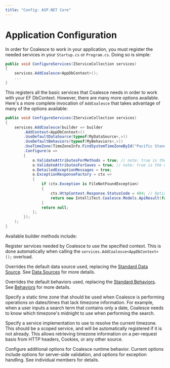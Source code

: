 ```yaml
---
title: "Config: ASP.NET Core"
---
```


# Application Configuration


In order for Coalesce to work in your application, you must register the needed services in your `Startup.cs` or `Program.cs`. Doing so is simple:

``` c#
public void ConfigureServices(IServiceCollection services)
{
    services.AddCoalesce<AppDbContext>();
    ...
}
```

This registers all the basic services that Coalesce needs in order to work with your EF DbContext. However, there are many more options available. Here's a more complete invocation of `AddCoalesce` that takes advantage of many of the options available:

``` c#
public void ConfigureServices(IServiceCollection services)
{
    services.AddCoalesce(builder => builder
        .AddContext<AppDbContext>()
        .UseDefaultDataSource(typeof(MyDataSource<,>))
        .UseDefaultBehaviors(typeof(MyBehaviors<,>))
        .UseTimeZone(TimeZoneInfo.FindSystemTimeZoneById("Pacific Standard Time"))
        .Configure(o =>
        {
            o.ValidateAttributesForMethods = true; // note: true is the default
            o.ValidateAttributesForSaves = true; // note: true is the default
            o.DetailedExceptionMessages = true;
            o.ExceptionResponseFactory = ctx =>
            {
                if (ctx.Exception is FileNotFoundException)
                {
                    ctx.HttpContext.Response.StatusCode = 404; // Optional - set a specific response code.
                    return new IntelliTect.Coalesce.Models.ApiResult(false, "File not found");
                }
                return null;
            };
        });
    );
}
```

Available builder methods include:

<Prop def="public Builder AddContext<TDbContext>()" />

Register services needed by Coalesce to use the specified context. This is done automatically when calling the `services.AddCoalesce<AppDbContext>();` overload.

<Prop def="public Builder UseDefaultDataSource(Type dataSource)" />

Overrides the default data source used, replacing the [Standard Data Source](/modeling/model-components/data-sources.md#standard-data-source). See [Data Sources](/modeling/model-components/data-sources.md) for more details.

<Prop def="public Builder UseDefaultBehaviors(Type behaviors)" />

Overrides the default behaviors used, replacing the [Standard Behaviors](/modeling/model-components/behaviors.md#standard-behaviors). See [Behaviors](/modeling/model-components/behaviors.md) for more details.

<Prop def="public Builder UseTimeZone(TimeZoneInfo timeZone)" />

Specify a static time zone that should be used when Coalesce is performing operations on dates/times that lack timezone information. For example, when a user inputs a search term that contains only a date, Coalesce needs to know which timezone's midnight to use when performing the search.

<Prop def="public Builder UseTimeZone<ITimeZoneResolver>()" />

Specify a service implementation to use to resolve the current timezone. This should be a scoped service, and will be automatically registered if it is not already. This allows retrieving timezone information on a per-request basis from HTTP headers, Cookies, or any other source.

<Prop def="public Builder Configure(Action<CoalesceOptions> setupAction)" />

Configure additional options for Coalesce runtime behavior. Current options include options for server-side validation, and options for exception handling. See individual members for details.



